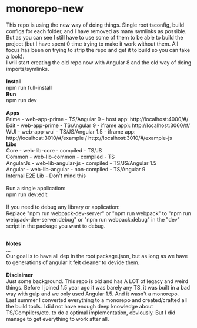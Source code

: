 # monorepo-new
This repo is using the new way of doing things. Single root tsconfig, build configs for each folder, and I have removed as many symlinks as possible. But as you can see I still have to use some of them to be able to build the project (but I have spent 0 time trying to make it work without them. All focus has been on trying to strip the repo and get it to build so you can take a look).<br/>
I will start creating the old repo now with Angular 8 and the old way of doing imports/symlinks.<br/><br/>
<b>Install</b><br/>
npm run full-install<br/>
<b>Run</b><br/>
npm run dev<br/>
<br/>
<b>Apps</b><br/>
Prime - web-app-prime - TS/Angular 9 - host app: http://localhost:4000/#/<br/>
Edit - web-app-prime - TS/Angular 9 - iframe app): http://localhost:3060/#/<br/>
WUI - web-app-wui - TS/JS/Angular 1.5 - iframe app: http://localhost:3010/#/example / http://localhost:3010/#/example-js<br/>
<b>Libs</b><br/>
Core - web-lib-core - compiled - TS/JS<br/>
Common - web-lib-common - compiled - TS<br/>
AngularJs - web-lib-angular-js - compiled - TS/JS/Angular 1.5<br/>
Angular - web-lib-angular - non-compiled - TS/Angular 9<br/>
Internal E2E Lib - Don't mind this<br/>
<br/>
Run a single application:<br/>
npm run dev:edit<br/>
<br/>
If you need to debug any library or application:<br/>
Replace "npm run webpack-dev-server" or "npm run webpack" to "npm run webpack-dev-server:debug" or "npm run webpack:debug" in the "dev" script in the package you want to debug.

<br/>
<b>Notes</b><br/>
...
<br/>
Our goal is to have all dep in the root package.json, but as long as we have to generations of angular it felt cleaner to devide them.<br/>
<br/>
<b>Disclaimer</b><br/>
Just some background. This repo is old and has A LOT of legacy and weird things. Before I joined 1.5 year ago it was barely any TS, it was built in a bad way with gulp and we only used Angular 1.5. And it wasn't a monorepo.<br/>
Last summer I converted everything to a monorepo and created/crafted all the build tools. I did not have enough deep knowledge about TS/Compilers/etc. to do a optimal implementation, obviously. But I did manage to get everything to work after all.<br/>
<br/>
